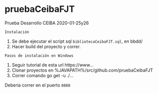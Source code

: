 # pruebaCeibaFJT
 Prueba Desarrollo CEIBA 2020-01-25y26

`Instalación`
1. Se debe ejecutar el script sql `bibliotecaCeibaFJT.sql`, en bbdd/
2. Hacer build del proyecto y correr.

`Pasos de instalación en Windows`
1. Seguir tutorial de esta url https://www...
2. Clonar proyectos en %JAVAPATH%/src/github.com/pruebaCeibaFJT
3. Correr comando go get -u ./...

Deberia correr en el puerto `8080`   